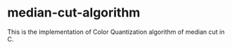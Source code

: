 # median-cut-algorithm
This is the implementation of Color Quantization algorithm of median cut in C.
 
